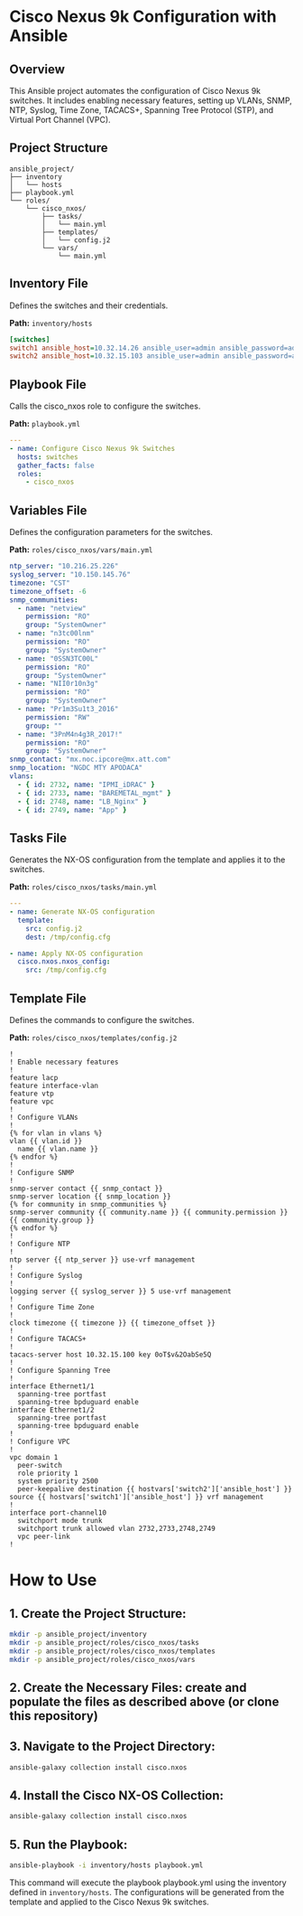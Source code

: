 # Cisco Nexus 9k Configuration with Ansible

## Overview

This Ansible project automates the configuration of Cisco Nexus 9k switches. It includes enabling necessary features, setting up VLANs, SNMP, NTP, Syslog, Time Zone, TACACS+, Spanning Tree Protocol (STP), and Virtual Port Channel (VPC).

## Project Structure
```
ansible_project/
├── inventory
│   └── hosts
├── playbook.yml
└── roles/
    └── cisco_nxos/
        ├── tasks/
        │   └── main.yml
        ├── templates/
        │   └── config.j2
        └── vars/
            └── main.yml
```


## Inventory File

Defines the switches and their credentials.

**Path:** `inventory/hosts`
```ini
[switches]
switch1 ansible_host=10.32.14.26 ansible_user=admin ansible_password=admin_password
switch2 ansible_host=10.32.15.103 ansible_user=admin ansible_password=admin_password
```
## Playbook File
Calls the cisco_nxos role to configure the switches.

**Path:** `playbook.yml`
```yaml
---
- name: Configure Cisco Nexus 9k Switches
  hosts: switches
  gather_facts: false
  roles:
    - cisco_nxos
```
## Variables File
Defines the configuration parameters for the switches.

**Path:** `roles/cisco_nxos/vars/main.yml`

```yaml
ntp_server: "10.216.25.226"
syslog_server: "10.150.145.76"
timezone: "CST"
timezone_offset: -6
snmp_communities:
  - name: "netview"
    permission: "RO"
    group: "SystemOwner"
  - name: "n3tc00lnm"
    permission: "RO"
    group: "SystemOwner"
  - name: "0SSN3TC00L"
    permission: "RO"
    group: "SystemOwner"
  - name: "NII0r10n3g"
    permission: "RO"
    group: "SystemOwner"
  - name: "Pr1m3Su1t3_2016"
    permission: "RW"
    group: ""
  - name: "3PnM4n4g3R_2017!"
    permission: "RO"
    group: "SystemOwner"
snmp_contact: "mx.noc.ipcore@mx.att.com"
snmp_location: "NGDC MTY APODACA"
vlans:
  - { id: 2732, name: "IPMI_iDRAC" }
  - { id: 2733, name: "BAREMETAL_mgmt" }
  - { id: 2748, name: "LB_Nginx" }
  - { id: 2749, name: "App" }
```

## Tasks File
Generates the NX-OS configuration from the template and applies it to the switches.

**Path:** `roles/cisco_nxos/tasks/main.yml`
```yaml
---
- name: Generate NX-OS configuration
  template:
    src: config.j2
    dest: /tmp/config.cfg

- name: Apply NX-OS configuration
  cisco.nxos.nxos_config:
    src: /tmp/config.cfg
```

## Template File
Defines the commands to configure the switches.

**Path:** `roles/cisco_nxos/templates/config.j2`
```j2
!
! Enable necessary features
!
feature lacp
feature interface-vlan
feature vtp
feature vpc
!
! Configure VLANs
!
{% for vlan in vlans %}
vlan {{ vlan.id }}
  name {{ vlan.name }}
{% endfor %}
!
! Configure SNMP
!
snmp-server contact {{ snmp_contact }}
snmp-server location {{ snmp_location }}
{% for community in snmp_communities %}
snmp-server community {{ community.name }} {{ community.permission }} {{ community.group }}
{% endfor %}
!
! Configure NTP
!
ntp server {{ ntp_server }} use-vrf management
!
! Configure Syslog
!
logging server {{ syslog_server }} 5 use-vrf management
!
! Configure Time Zone
!
clock timezone {{ timezone }} {{ timezone_offset }}
!
! Configure TACACS+
!
tacacs-server host 10.32.15.100 key 0oT$v&2OabSe5Q
!
! Configure Spanning Tree
!
interface Ethernet1/1
  spanning-tree portfast
  spanning-tree bpduguard enable
interface Ethernet1/2
  spanning-tree portfast
  spanning-tree bpduguard enable
!
! Configure VPC
!
vpc domain 1
  peer-switch
  role priority 1
  system priority 2500
  peer-keepalive destination {{ hostvars['switch2']['ansible_host'] }} source {{ hostvars['switch1']['ansible_host'] }} vrf management
!
interface port-channel10
  switchport mode trunk
  switchport trunk allowed vlan 2732,2733,2748,2749
  vpc peer-link
!
```

# How to Use
## 1. Create the Project Structure:

```bash
mkdir -p ansible_project/inventory
mkdir -p ansible_project/roles/cisco_nxos/tasks
mkdir -p ansible_project/roles/cisco_nxos/templates
mkdir -p ansible_project/roles/cisco_nxos/vars
```

## 2. Create the Necessary Files: create and populate the files as described above (or clone this repository)

## 3. Navigate to the Project Directory:
```bash
ansible-galaxy collection install cisco.nxos
```
## 4. Install the Cisco NX-OS Collection:
```bash
ansible-galaxy collection install cisco.nxos
```

## 5. Run the Playbook:
```bash
ansible-playbook -i inventory/hosts playbook.yml
```
This command will execute the playbook playbook.yml using the inventory defined in `inventory/hosts`. The configurations will be generated from the template and applied to the Cisco Nexus 9k switches.



